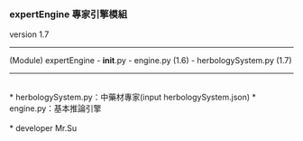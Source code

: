 ### expertEngine 專家引擎模組
<p>version 1.7</p>

-----

(Module)
expertEngine - __init__.py
             - engine.py (1.6)
             - herbologySystem.py (1.7)
             
-----

</br>
* herbologySystem.py：中藥材專家(input herbologySystem.json)
* engine.py：基本推論引擎
</br>
</br>
* developer Mr.Su
